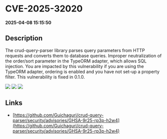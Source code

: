 # CVE-2025-32020

**2025-04-08 15:15:50**

## Description
The crud-query-parser library parses query parameters from HTTP requests and converts them to database queries. Improper neutralization of the order/sort parameter in the TypeORM adapter, which allows SQL injection. You are impacted by this vulnerability if you are using the TypeORM adapter, ordering is enabled and you have not set-up a property filter.  This vulnerability is fixed in 0.1.0.

![](https://img.shields.io/static/v1?label=Score&message=9.3&color=red)
![](https://img.shields.io/static/v1?label=Severity&message=CRITICAL&color=red)
![](https://img.shields.io/static/v1?label=CWE&message=SQL&color=green)

## Links
- [https://github.com/Guichaguri/crud-query-parser/security/advisories/GHSA-9r25-rp3p-h2w4](https://github.com/Guichaguri/crud-query-parser/security/advisories/GHSA-9r25-rp3p-h2w4)
